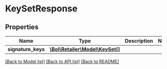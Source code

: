 # KeySetResponse

## Properties
Name | Type | Description | Notes
------------ | ------------- | ------------- | -------------
**signature_keys** | [**\Bol\Retailer\Model\KeySet[]**](KeySet.md) |  | 

[[Back to Model list]](../../README.md#documentation-for-models) [[Back to API list]](../../README.md#documentation-for-api-endpoints) [[Back to README]](../../README.md)

